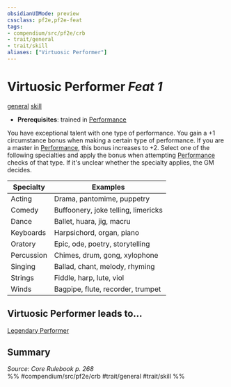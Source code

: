```yaml
---
obsidianUIMode: preview
cssclass: pf2e,pf2e-feat
tags:
- compendium/src/pf2e/crb
- trait/general
- trait/skill
aliases: ["Virtuosic Performer"]
---
```

# Virtuosic Performer  *Feat 1*  
[general](../../Rules/traits/general.md)  [skill](../../Rules/traits/skill.md)  

- **Prerequisites**: trained in [Performance](../skills.md#Performance)

You have exceptional talent with one type of performance. You gain a +1 circumstance bonus when making a certain type of performance. If you are a master in [Performance](../skills.md#Performance), this bonus increases to +2. Select one of the following specialties and apply the bonus when attempting [Performance](../skills.md#Performance) checks of that type. If it's unclear whether the specialty applies, the GM decides.

| Specialty | Examples |
|-----------|----------|
| Acting | Drama, pantomime, puppetry |
| Comedy | Buffoonery, joke telling, limericks |
| Dance | Ballet, huara, jig, macru |
| Keyboards | Harpsichord, organ, piano |
| Oratory | Epic, ode, poetry, storytelling |
| Percussion | Chimes, drum, gong, xylophone |
| Singing | Ballad, chant, melody, rhyming |
| Strings | Fiddle, harp, lute, viol |
| Winds | Bagpipe, flute, recorder, trumpet |


## Virtuosic Performer leads to...

[Legendary Performer](legendary-performer.md)

## Summary

*Source: Core Rulebook p. 268*  
%% #compendium/src/pf2e/crb #trait/general #trait/skill %%
